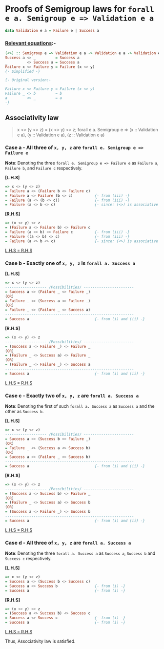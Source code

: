 # Proofs of Semigroup laws for `forall e a. Semigroup e => Validation e a`

```hs
data Validation e a = Failure e | Success a
```

### <ins>Relevant equations</ins>:-
```hs
(<>) :: Semigroup e => Validation e a -> Validation e a -> Validation e a
Success a <> _         = Success a                                         {- (i) -}
_         <> Success a = Success a                                         {- (ii) -}
Failure x <> Failure y = Failure (x <> y)                                  {- (iii) -}
{- Simplified -}

{- Original version:-

Failure x <> Failure y = Failure (x <> y)
Failure _ <> b         = b
a         <> _         = a
-}
```

## Associativity law
> x <> (y <> z) = (x <> y) <> z; forall e a. Semigroup e => (x :: Validation e a), (y :: Validation e a), (z :: Validation e a)

### Case a - All three of `x, y, z` are `forall e. Semigroup e => Failure e`

**Note**: Denoting the three `forall e. Semigroup e => Failure e` as `Failure a`, `Failure b`, and `Failure c` respectively.

**[L.H.S]**
```hs
=> x <> (y <> z)
= Failure a <> (Failure b <> Failure c)
= Failure a <> Failure (b <> c)          {- from (iii) -}
= Failure (a <> (b <> c))                {- from (iii) -}
= Failure (a <> b <> c)                  {- since: (<>) is associative -}
```

**[R.H.S]**
```hs
=> (x <> y) <> z
= (Failure a <> Failure b) <> Failure c
= Failure (a <> b) <> Failure c          {- from (iii) -}
= Failure ((a <> b) <> c)                {- from (iii) -}
= Failure (a <> b <> c)                  {- since: (<>) is associative -}
```

<ins>L.H.S = R.H.S</ins>

### Case b - Exactly one of `x, y, z` is `forall a. Success a`

**[L.H.S]**
```hs
=> x <> (y <> z)
------------------- /Possibilities/ -----------------------
= Success a <> (Failure _ <> Failure _)
(OR)
= Failure _ <> (Success a <> Failure _)
(OR)
= Failure _ <> (Failure _ <> Success a)
-----------------------------------------------------------
= Success a                              {- from (i) and (ii) -}
```

**[R.H.S]**
```hs
=> (x <> y) <> z
------------------- /Possibilities/ -----------------------
= (Success a <> Failure _) <> Failure _
(OR)
= (Failure _ <> Success a) <> Failure _
(OR)
= (Failure _ <> Failure _) <> Success a
-----------------------------------------------------------
= Success a                              {- from (i) and (ii) -}
```

<ins>L.H.S = R.H.S</ins>

### Case c - Exactly two of `x, y, z` are `forall a. Success a`

**Note**: Denoting the first of such `forall a. Success a` as `Success a` and the other as `Success b`.

**[L.H.S]**
```hs
=> x <> (y <> z)
------------------- /Possibilities/ -----------------------
= Success a <> (Success b <> Failure _)
(OR)
= Failure _ <> (Success a <> Success b)
(OR)
= Success a <> (Failure _ <> Success b)
-----------------------------------------------------------
= Success a                              {- from (i) and (ii) -}
```

**[R.H.S]**
```hs
=> (x <> y) <> z
------------------- /Possibilities/ -----------------------
= (Success a <> Success b) <> Failure _
(OR)
= (Failure _ <> Success a) <> Success b
(OR)
= (Success a <> Failure _) <> Success b
-----------------------------------------------------------
= Success a                              {- from (i) and (ii) -}
```

<ins>L.H.S = R.H.S</ins>

### Case d - All three of `x, y, z` are `forall a. Success a`

**Note**: Denoting the three `forall a. Success a` as `Success a`, `Success b` and `Success c` respectively.

**[L.H.S]**
```hs
=> x <> (y <> z)
= Success a <> (Success b <> Success c)
= Success a <> Success b                 {- from (i) -}
= Success a                              {- from (i) -}
```

**[R.H.S]**
```hs
=> (x <> y) <> z
= (Success a <> Success b) <> Success c
= Success a <> Success c                 {- from (i) -}
= Success a                              {- from (i) -}
```

<ins>L.H.S = R.H.S</ins>

Thus, Associativity law is satisfied.
